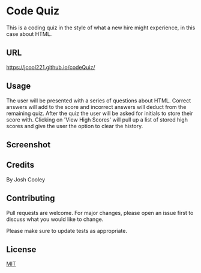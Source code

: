 # Code Quiz

This is a coding quiz in the style of what a new hire might experience, in this case about HTML.

## URL

https://jcool221.github.io/codeQuiz/

## Usage

The user will be presented with a series of questions about HTML.  Correct answers will add to the score and incorrect answers will deduct from the remaining quiz.  After the quiz the user will be asked for initials to store their score with.  Clicking on 'View High Scores' will pull up a list of stored high scores and give the user the option to clear the history.

## Screenshot



## Credits
By Josh Cooley

## Contributing
Pull requests are welcome. For major changes, please open an issue first to discuss what you would like to change.

Please make sure to update tests as appropriate.

## License
[MIT](https://choosealicense.com/licenses/mit/)
